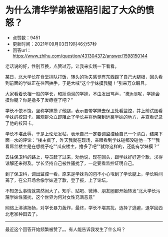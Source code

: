 # 为什么清华学弟被诬陷引起了大众的愤怒？
- 点赞数：9451
- 更新时间：2021年09月03日19时46分57秒
- 回答url：https://www.zhihu.com/question/431304372/answer/1598150144
<body>
 <p data-pid="iX7a7Ml4">老话说的好，性别互换，点赞过万。让我来实践一下看看。</p>
 <p data-pid="iGY5dacB">某日，北大学长在食堂排队打饭，转头的功夫感觉有东西蹭了自己大腿根，回头看到前面的学妹正在往回抽手，于是大喊“这个学妹摸我腿！”引来万众瞩目。</p>
 <p data-pid="zCapG5uI">大家看着长相一般的学长，和娇滴滴的学妹，不由发出骂声，“撤jb淡呢，学妹会摸你腿？你是撸多了发癔症了吧？”</p>
 <p data-pid="nCQiy7tE">学长不依不饶，坚称学妹摸了他腿，表示要带学妹去保卫处看监控，并上前试图看学妹的校园卡。围观群众立即阻止了学长并将他架到远离学妹的地方，并查看记录了他的校园卡。</p>
 <p data-pid="CsL4DmNy">学长不堪此辱，于是上论坛发帖，表示自己一定要调监控给自己一个清白，结果下面一水的评论：“楼主疯了，昨天我就在现场，亲眼看到学妹碰都没碰他一下”“我看屌丝楼主是在想桃子吃”“瓜皮楼主，撸多了吧”“就你这样的，还能有学妹摸？”</p>
 <p data-pid="QPn3uec3">去往保卫科的路上，导员赶了过来，劝他说，现在回头，跟学妹好好道个歉，求得谅解还来得及。学长坚持自己被性骚扰了，一定要看监控证明自己。</p>
 <p data-pid="N-ve7pEr">到了保卫科，调出监控一看，原来是学妹背的包不小心甩到了学长腿上，学长瞬间蔫了，在公开场合像学妹道了歉，登了报，上了论坛。</p>
 <p data-pid="sJmvxIVf">不知怎么事情就突然闹大了。知乎、贴吧、微博、朋友圈都开始转发“北大学长污蔑学妹性骚扰，这个世界为何对女性充满恶意”</p>
 <p data-pid="vhCF6pmA">网络上沸沸扬扬，对学长暴力轰炸，最终，学长不堪其扰，选择了逃避，退学回西北老家种田去了。</p>
 <hr>
 <p data-pid="4fjFbdeP">最近这个回答开始频繁被赞了。。有人能告诉我发生了什么吗？</p>
</body>